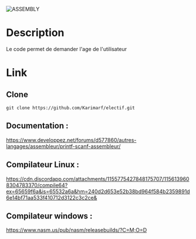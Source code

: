 
![ASSEMBLY](https://img.shields.io/badge/Assembly-2F3134?style=for-the-badge&logo=ASSEMBLY&logoColor=white)

# Description

Le code permet de demander l'age de l'utilisateur

# Link

## Clone

`git clone https://github.com/Karimarf/electif.git`

## Documentation :

https://www.developpez.net/forums/d577860/autres-langages/assembleur/printf-scanf-assembleur/

## Compilateur Linux :

https://cdn.discordapp.com/attachments/1155775427848175707/1156139608304783370/compile64?ex=65659f6a&is=65532a6a&hm=240d2d653e52b38bd964f584b2359891d6e14bf71aa533f410712d3122c3c2ce&

## Compilateur windows :

https://www.nasm.us/pub/nasm/releasebuilds/?C=M;O=D


